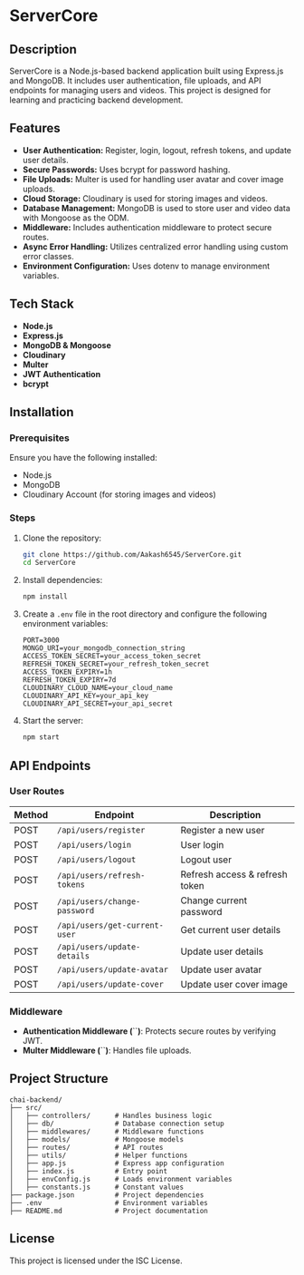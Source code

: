 # ServerCore

## Description

ServerCore is a Node.js-based backend application built using Express.js and MongoDB. It includes user authentication, file uploads, and API endpoints for managing users and videos. This project is designed for learning and practicing backend development.

## Features

- **User Authentication:** Register, login, logout, refresh tokens, and update user details.
- **Secure Passwords:** Uses bcrypt for password hashing.
- **File Uploads:** Multer is used for handling user avatar and cover image uploads.
- **Cloud Storage:** Cloudinary is used for storing images and videos.
- **Database Management:** MongoDB is used to store user and video data with Mongoose as the ODM.
- **Middleware:** Includes authentication middleware to protect secure routes.
- **Async Error Handling:** Utilizes centralized error handling using custom error classes.
- **Environment Configuration:** Uses dotenv to manage environment variables.

## Tech Stack

- **Node.js**
- **Express.js**
- **MongoDB & Mongoose**
- **Cloudinary**
- **Multer**
- **JWT Authentication**
- **bcrypt**

## Installation

### Prerequisites

Ensure you have the following installed:

- Node.js
- MongoDB
- Cloudinary Account (for storing images and videos)

### Steps

1. Clone the repository:

   ```bash
   git clone https://github.com/Aakash6545/ServerCore.git
   cd ServerCore
   ```

2. Install dependencies:

   ```bash
   npm install
   ```

3. Create a `.env` file in the root directory and configure the following environment variables:

   ```env
   PORT=3000
   MONGO_URI=your_mongodb_connection_string
   ACCESS_TOKEN_SECRET=your_access_token_secret
   REFRESH_TOKEN_SECRET=your_refresh_token_secret
   ACCESS_TOKEN_EXPIRY=1h
   REFRESH_TOKEN_EXPIRY=7d
   CLOUDINARY_CLOUD_NAME=your_cloud_name
   CLOUDINARY_API_KEY=your_api_key
   CLOUDINARY_API_SECRET=your_api_secret
   ```

4. Start the server:

   ```bash
   npm start
   ```

## API Endpoints

### User Routes

| Method | Endpoint                      | Description                    |
| ------ | ----------------------------- | ------------------------------ |
| POST   | `/api/users/register`         | Register a new user            |
| POST   | `/api/users/login`            | User login                     |
| POST   | `/api/users/logout`           | Logout user                    |
| POST   | `/api/users/refresh-tokens`   | Refresh access & refresh token |
| POST   | `/api/users/change-password`  | Change current password        |
| POST   | `/api/users/get-current-user` | Get current user details       |
| POST   | `/api/users/update-details`   | Update user details            |
| POST   | `/api/users/update-avatar`    | Update user avatar             |
| POST   | `/api/users/update-cover`     | Update user cover image        |

### Middleware

- **Authentication Middleware (**``**)**: Protects secure routes by verifying JWT.
- **Multer Middleware (**``**)**: Handles file uploads.

## Project Structure

```
chai-backend/
├── src/
│   ├── controllers/      # Handles business logic
│   ├── db/               # Database connection setup
│   ├── middlewares/      # Middleware functions
│   ├── models/           # Mongoose models
│   ├── routes/           # API routes
│   ├── utils/            # Helper functions
│   ├── app.js            # Express app configuration
│   ├── index.js          # Entry point
│   ├── envConfig.js      # Loads environment variables
│   ├── constants.js      # Constant values
├── package.json          # Project dependencies
├── .env                  # Environment variables
├── README.md             # Project documentation
```


## License

This project is licensed under the ISC License.


